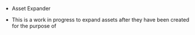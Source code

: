 * Asset Expander</h1>

* This is a work in progress to expand assets after they have been created for the purpose of

